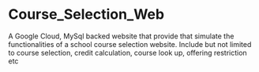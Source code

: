 # Course_Selection_Web
A Google Cloud, MySql backed website that provide that simulate the functionalities of a school course selection website. Include but not limited to course selection, credit calculation, course look up, offering restriction etc

